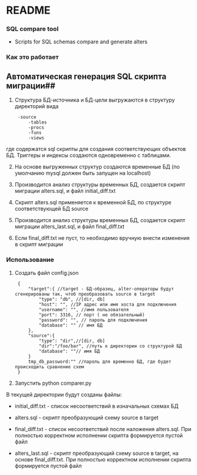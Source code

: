 # README #


### SQL compare tool ###

* Scripts for SQL schemas compare and generate alters

### Как это работает ###
## Автоматическая генерация SQL скрипта миграции##
1. Структура БД-источника и БД-цели выгружаются в структуру директорий вида

        -source
            -tables
            -procs
            -funs
            -views
            
где содержатся sql скрипты для создания соответствующих объектов БД. Триггеры и индексы создаются одновременно с таблицами.

2. На основе выгруженных структур создаются временные БД (по умолчанию mysql должен быть запущен на localhost)

3. Производится анализ структуры временных БД, создается скрипт миграции alters.sql, и файл initial_diff.txt

4. Скрипт alters.sql применяется к временной БД, по структуре соответствующей БД source

5. Производится анализ структуры временных БД, создается скрипт миграции alters_last.sql, и файл final_diff.txt

6. Если final_diff.txt не пуст, то необходимо вручную внести изменения в скрипт миграции

 

            

### Использование ###
1. Создать файл config.json

        {
            "target":{ //target - БД-образец, alter-операторы будут сгенерированы так, чтоб преобразовать source в target
                "type": "db", //[dir, db]
                "host": "", //IP адрес или имя хоста для подключения
                "username": "", //имя пользователя
                "port": 3316, // порт ( не обязательный)
                "password": "", // пароль для подключения
                "database": "" // имя БД
            },
            "source":{
                "type": "dir",//[dir, db]
                "dir":"/foo/bar", //путь к директории со структурой БД
                "database": ""// имя БД
            }
            tmp_db_password:"" //пароль для временно БД, где будет происходить сравнение схем
        }
1. Запустить python comparer.py

В текущей директории будут созданы файлы:

* initial_diff.txt - список несоответствий в изначальных схемах БД 

* alters.sql - скрипт преобразующий схему source в target

* final_diff.txt - список несоответствий после наложения alters.sql. При полностью корректном исполнении скрипта формируется пустой файл

* alters_last.sql - скрипт преобразующий схему source в target, на основе final_diff.txt. При полностью корректном исполнении скрипта формируется пустой файл
